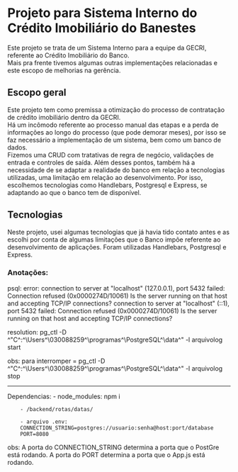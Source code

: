 # Projeto para Sistema Interno do Crédito Imobiliário do Banestes
Este projeto se trata de um Sistema Interno para a equipe da GECRI, referente ao Crédito Imobiliário do Banco. <br>
Mais pra frente tivemos algumas outras implementações relacionadas e este escopo de melhorias na gerência.

## Escopo geral
Este projeto tem como premissa a otimização do processo de contratação de crédito imobiliário dentro da GECRI. <br>
Há um incômodo referente ao processo manual das etapas e a perda de informações ao longo do processo (que pode demorar meses), por isso
se faz necessário a implementação de um sistema, bem como um banco de dados. <br>
Fizemos uma CRUD com tratativas de regra de negócio, validações de entrada e controles de saída.
Além desses pontos, também há a necessidade de se adaptar a realidade do banco em relação a tecnologias utilizadas, uma limitação em relação ao desenvolvimento.
Por isso, escolhemos tecnologias como Handlebars, Postgresql e Express, se adaptando ao que o banco tem de disponível.

## Tecnologias
Neste projeto, usei algumas tecnologias que já havia tido contato antes e as escolhi por conta de algumas limitações que o Banco impõe referente ao desenvolvimento de aplicações.
Foram utilizadas Handlebars, Postgresql e Express.

### Anotações:
psql: error: connection to server at "localhost" (127.0.0.1), port 5432 failed: Connection refused (0x0000274D/10061)
        Is the server running on that host and accepting TCP/IP connections?
connection to server at "localhost" (::1), port 5432 failed: Connection refused (0x0000274D/10061)
        Is the server running on that host and accepting TCP/IP connections?

resolution: pg_ctl -D ^"C^:^\Users^\030088259^\programas^\PostgreSQL^\data^" -l arquivolog start

obs: para interromper = pg_ctl -D ^"C^:^\Users^\030088259^\programas^\PostgreSQL^\data^" -l arquivolog stop

-------

Dependencias:
        - node_modules: npm i

        - /backend/rotas/datas/
        
        - arquivo .env:
        CONNECTION_STRING=postgres://usuario:senha@host:port/database
        PORT=8080

obs: A porta do CONNECTION_STRING determina a porta que o PostGre está rodando.
     A porta do PORT determina a porta que o App.js está rodando.
